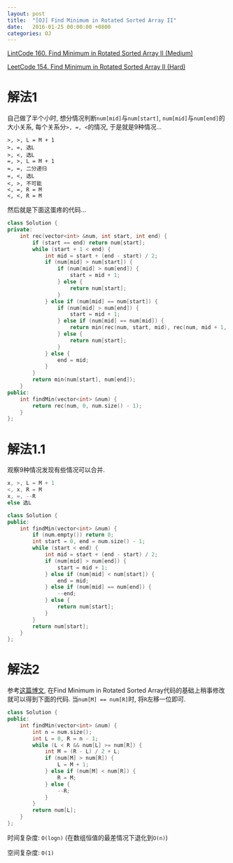 ```yaml
---
layout: post
title:  "[OJ] Find Minimum in Rotated Sorted Array II"
date:   2016-01-25 00:00:00 +0800
categories: OJ
---
```


[LintCode 160. Find Minimum in Rotated Sorted Array II (Medium)](http://www.lintcode.com/en/problem/find-minimum-in-rotated-sorted-array-ii/)

[LeetCode 154. Find Minimum in Rotated Sorted Array II (Hard)](https://leetcode.com/problems/find-minimum-in-rotated-sorted-array-ii/)

# 解法1

自己做了半个小时, 想分情况判断`num[mid]`与`num[start]`, `num[mid]`与`num[end]`的大小关系, 每个关系分`>, =, <`的情况, 于是就是9种情况...

```
>, >, L = M + 1
>, =, 选L
>, <, 选L
=, >, L = M + 1
=, =, 二分递归
=, <, 选L
<, >, 不可能
<, =, R = M
<, <, R = M
```

然后就是下面这蛋疼的代码...

```cpp
class Solution {
private:
    int rec(vector<int> &num, int start, int end) {
        if (start == end) return num[start];
        while (start + 1 < end) {
            int mid = start + (end - start) / 2;
            if (num[mid] > num[start]) {
                if (num[mid] > num[end]) {
                    start = mid + 1;
                } else {
                    return num[start];
                }
            } else if (num[mid] == num[start]) {
                if (num[mid] > num[end]) {
                    start = mid + 1;
                } else if (num[mid] == num[mid]) {
                    return min(rec(num, start, mid), rec(num, mid + 1, end));
                } else {
                    return num[start];
                }
            } else {
                end = mid;
            }
        }
        return min(num[start], num[end]);
    }
public:
    int findMin(vector<int> &num) {
        return rec(num, 0, num.size() - 1);
    }
};
```

# 解法1.1

观察9种情况发现有些情况可以合并.

```cpp
x, >, L = M + 1
<, x, R = M
x, =, --R
else 选L
```

```cpp
class Solution {
public:
    int findMin(vector<int> &num) {
        if (num.empty()) return 0;
        int start = 0, end = num.size() - 1;
        while (start < end) {
            int mid = start + (end - start) / 2;
            if (num[mid] > num[end]) {
                start = mid + 1;
            } else if (num[mid] < num[start]) {
                end = mid;
            } else if (num[mid] == num[end]) {
                --end;
            } else {
                return num[start];
            }
        }
        return num[start];
    }
};
```

# 解法2

参考[这篇博文](http://www.cnblogs.com/ganganloveu/p/4081483.html), 在Find Minimum in Rotated Sorted Array代码的基础上稍事修改就可以得到下面的代码. 当`num[M] == num[R]`时, 将`R`左移一位即可.

```cpp
class Solution {
public:
    int findMin(vector<int> &num) {
        int n = num.size();
        int L = 0, R = n - 1;
        while (L < R && num[L] >= num[R]) {
            int M = (R - L) / 2 + L;
            if (num[M] > num[R]) {
                L = M + 1;
            } else if (num[M] < num[R]) {
                R = M;
            } else {
                --R;
            }
        }
        return num[L];
    }
};
```

时间复杂度: `O(logn)` (在数组恒值的最差情况下退化到`O(n)`)

空间复杂度: `O(1)`